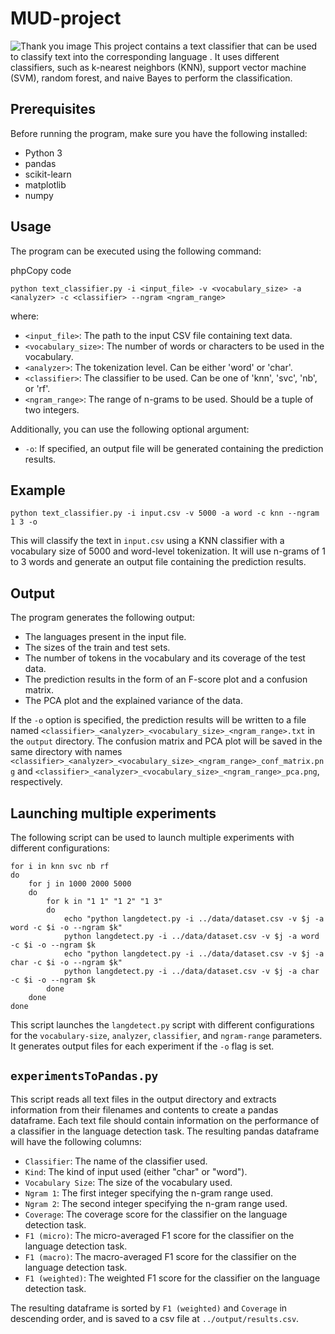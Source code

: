 # MUD-project
![Thank you image](https://www.rosette.com/wp-content/uploads/2014/11/thankyou.jpg)
This project contains a text classifier that can be used to classify text into the corresponding language .
It uses different classifiers, such as k-nearest neighbors (KNN), support vector machine (SVM), random forest, and naive Bayes to perform the classification.

## Prerequisites

Before running the program, make sure you have the following installed:

-   Python 3
-   pandas
-   scikit-learn
-   matplotlib
-   numpy

## Usage

The program can be executed using the following command:

phpCopy code

`python text_classifier.py -i <input_file> -v <vocabulary_size> -a <analyzer> -c <classifier> --ngram <ngram_range>` 

where:

-   `<input_file>`: The path to the input CSV file containing text data.
-   `<vocabulary_size>`: The number of words or characters to be used in the vocabulary.
-   `<analyzer>`: The tokenization level. Can be either 'word' or 'char'.
-   `<classifier>`: The classifier to be used. Can be one of 'knn', 'svc', 'nb', or 'rf'.
-   `<ngram_range>`: The range of n-grams to be used. Should be a tuple of two integers.

Additionally, you can use the following optional argument:

-   `-o`: If specified, an output file will be generated containing the prediction results.

## Example

`python text_classifier.py -i input.csv -v 5000 -a word -c knn --ngram 1 3 -o` 

This will classify the text in `input.csv` using a KNN classifier with a vocabulary size of 5000 and word-level tokenization. It will use n-grams of 1 to 3 words and generate an output file containing the prediction results.

## Output

The program generates the following output:

-   The languages present in the input file.
-   The sizes of the train and test sets.
-   The number of tokens in the vocabulary and its coverage of the test data.
-   The prediction results in the form of an F-score plot and a confusion matrix.
-   The PCA plot and the explained variance of the data.

If the `-o` option is specified, the prediction results will be written to a file named `<classifier>_<analyzer>_<vocabulary_size>_<ngram_range>.txt` in the `output` directory. The confusion matrix and PCA plot will be saved in the same directory with names `<classifier>_<analyzer>_<vocabulary_size>_<ngram_range>_conf_matrix.png` and `<classifier>_<analyzer>_<vocabulary_size>_<ngram_range>_pca.png`, respectively.

## Launching multiple experiments

The following script can be used to launch multiple experiments with different configurations:

```console
for i in knn svc nb rf
do
    for j in 1000 2000 5000
    do
        for k in "1 1" "1 2" "1 3"
        do
            echo "python langdetect.py -i ../data/dataset.csv -v $j -a word -c $i -o --ngram $k"
            python langdetect.py -i ../data/dataset.csv -v $j -a word -c $i -o --ngram $k
            echo "python langdetect.py -i ../data/dataset.csv -v $j -a char -c $i -o --ngram $k"
            python langdetect.py -i ../data/dataset.csv -v $j -a char -c $i -o --ngram $k
        done
    done
done
```

This script launches the `langdetect.py` script with different configurations for the `vocabulary-size`, `analyzer`, `classifier`, and `ngram-range` parameters. It generates output files for each experiment if the `-o` flag is set.


## `experimentsToPandas.py`

This script reads all text files in the output directory and extracts information from their filenames and contents to create a pandas dataframe. Each text file should contain information on the performance of a classifier in the language detection task. 
The resulting pandas dataframe will have the following columns:

-   `Classifier`: The name of the classifier used.
-   `Kind`: The kind of input used (either "char" or "word").
-   `Vocabulary Size`: The size of the vocabulary used.
-   `Ngram 1`: The first integer specifying the n-gram range used.
-   `Ngram 2`: The second integer specifying the n-gram range used.
-   `Coverage`: The coverage score for the classifier on the language detection task.
-   `F1 (micro)`: The micro-averaged F1 score for the classifier on the language detection task.
-   `F1 (macro)`: The macro-averaged F1 score for the classifier on the language detection task.
-   `F1 (weighted)`: The weighted F1 score for the classifier on the language detection task.

The resulting dataframe is sorted by `F1 (weighted)` and `Coverage` in descending order, and is saved to a csv file at `../output/results.csv`.
